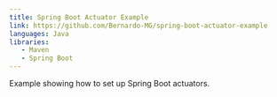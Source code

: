 ```yaml
---
title: Spring Boot Actuator Example
link: https://github.com/Bernardo-MG/spring-boot-actuator-example
languages: Java
libraries:
   - Maven
   - Spring Boot
---
```

Example showing how to set up Spring Boot actuators.
